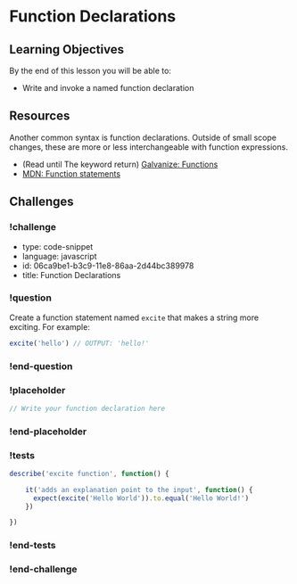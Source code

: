 # Function Declarations

## Learning Objectives

By the end of this lesson you will be able to:

* Write and invoke a named function declaration

## Resources

Another common syntax is function declarations. Outside of small scope changes, these
are more or less interchangeable with function expressions.

* (Read until The keyword return) [Galvanize: Functions](https://github.com/gSchool/javascript-curriculum/blob/master/10_Syntax/04_Functions.md)
* [MDN: Function statements](https://developer.mozilla.org/en-US/docs/Web/JavaScript/Reference/Statements/function)

## Challenges

<!-- Question -->

### !challenge

* type: code-snippet
* language: javascript
* id: 06ca9be1-b3c9-11e8-86aa-2d44bc389978
* title: Function Declarations

### !question

Create a function statement named `excite` that makes a string more exciting. For example:

```js
excite('hello') // OUTPUT: 'hello!'
```

### !end-question

### !placeholder

```js
// Write your function declaration here
```

### !end-placeholder

### !tests

```js
describe('excite function', function() {

    it('adds an explanation point to the input', function() {
      expect(excite('Hello World')).to.equal('Hello World!')
    })

})
```

### !end-tests

### !end-challenge

